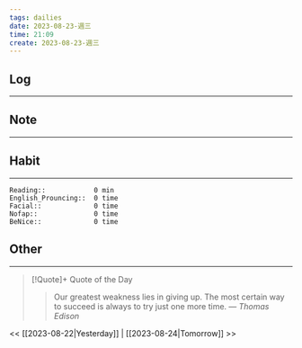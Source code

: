 ```yaml
---
tags: dailies  
date: 2023-08-23-週三
time: 21:09
create: 2023-08-23-週三
---
```


## Log
---

## Note
---

## Habit
---
```
Reading::            0 min
English_Prouncing::  0 time
Facial::             0 time
Nofap::              0 time
BeNice::             0 time

```
## Other
---

> [!Quote]+ Quote of the Day
> > Our greatest weakness lies in giving up. The most certain way to succeed is always to try just one more time.
> — <cite>Thomas Edison</cite>

<< [[2023-08-22|Yesterday]] | [[2023-08-24|Tomorrow]] >>